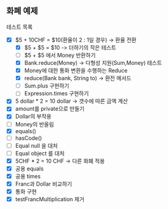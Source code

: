 화폐 예제
----------------

테스트 목록
- [x] $5 + 10CHF = $10(환율이 2 : 1일 경우) ->  환율 전환
  - [x] $5 + $5 = $10 -> 더하기의 작은 테스트
  - [ ] $5 + $5 에서 Money 반환하기
  - [x] Bank.reduce(Money) -> 다형성 지원(Sum,Money) 테스트
  - [x] Money에 대한 통화 변환을 수행하는 Reduce
  - [x] reduce(Bank bank, String to) -> 환전 메서드
  - [ ] Sum.plus 구현하기
  - [ ] Expression.times 구현하기
- [x] 5 dollar * 2 = 10 dollar -> 갯수에 따른 금액 계산
- [x] amount를 private으로 만들기
- [x] Dollar의 부작용
- [ ] Money의 반올림 
- [x] equals()
- [ ] hasCode()
- [ ] Equal null 을 대처
- [ ] Equal object 를 대처
- [x] 5CHF * 2 = 10 CHF -> 다른 화폐 적용
- [x] 공용 equals
- [x] 공용 times
- [x] Franc과 Dollar 비교하기
- [x] 통화 구현
- [x] testFrancMultiplication 제거